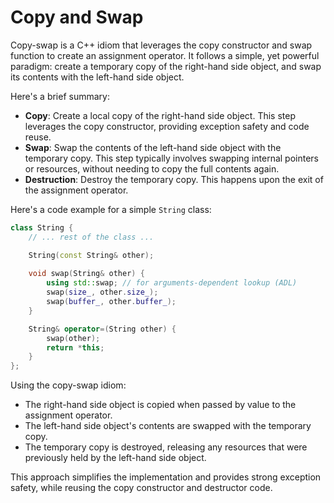 # Copy and Swap

Copy-swap is a C++ idiom that leverages the copy constructor and swap function to create an assignment operator. It follows a simple, yet powerful paradigm: create a temporary copy of the right-hand side object, and swap its contents with the left-hand side object.

Here's a brief summary:

- **Copy**: Create a local copy of the right-hand side object. This step leverages the copy constructor, providing exception safety and code reuse.
- **Swap**: Swap the contents of the left-hand side object with the temporary copy. This step typically involves swapping internal pointers or resources, without needing to copy the full contents again.
- **Destruction**: Destroy the temporary copy. This happens upon the exit of the assignment operator.

Here's a code example for a simple `String` class:

```cpp
class String {
    // ... rest of the class ...

    String(const String& other);
    
    void swap(String& other) {
        using std::swap; // for arguments-dependent lookup (ADL)
        swap(size_, other.size_);
        swap(buffer_, other.buffer_);
    }

    String& operator=(String other) {
        swap(other);
        return *this;
    }
};
```

Using the copy-swap idiom:
- The right-hand side object is copied when passed by value to the assignment operator.
- The left-hand side object's contents are swapped with the temporary copy.
- The temporary copy is destroyed, releasing any resources that were previously held by the left-hand side object.

This approach simplifies the implementation and provides strong exception safety, while reusing the copy constructor and destructor code.